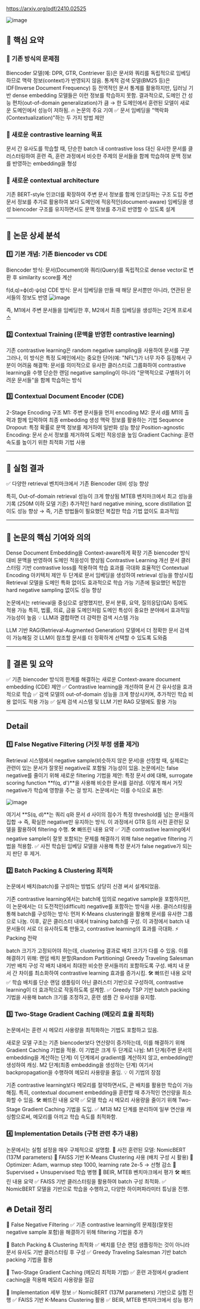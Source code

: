 https://arxiv.org/pdf/2410.02525

![image](https://github.com/user-attachments/assets/730f07e9-a2af-45ad-8096-e41673c0b916)

## 🔹 핵심 요약
### 🚀 기존 방식의 문제점
Biencoder 모델(예: DPR, GTR, Contriever 등)은 문서와 쿼리를 독립적으로 임베딩하므로 맥락 정보(context)가 반영되지 않음.
통계적 검색 모델(BM25 등)은 IDF(Inverse Document Frequency) 등 전역적인 문서 통계를 활용하지만, 딥러닝 기반 dense embedding 모델들은 이런 정보를 학습하지 못함.
결과적으로, 도메인 간 성능 편차(out-of-domain generalization)가 큼 → 한 도메인에서 훈련된 모델이 새로운 도메인에서 성능이 저하됨.
🔥 논문의 주요 기여
✅ 문서 임베딩을 "맥락화(Contextualization)"하는 두 가지 방법 제안

### 📌 새로운 contrastive learning 목표
문서 간 유사도를 학습할 때, 단순한 batch 내 contrastive loss 대신 유사한 문서를 클러스터링하여 훈련
즉, 훈련 과정에서 비슷한 주제의 문서들을 함께 학습하여 문맥 정보를 반영하는 embedding을 형성

### 📌 새로운 contextual architecture
기존 BERT-style 인코더를 확장하여 주변 문서 정보를 함께 인코딩하는 구조 도입
주변 문서 정보를 추가로 활용하여 보다 도메인에 적응적인(document-aware) 임베딩을 생성
biencoder 구조를 유지하면서도 문맥 정보를 추가로 반영할 수 있도록 설계

---

## 🔹 논문 상세 분석

### 1️⃣ 기본 개념: 기존 Biencoder vs CDE
Biencoder 방식:
문서(Document)와 쿼리(Query)를 독립적으로 dense vector로 변환 후 similarity score를 계산

f(d,q)=ϕ(d)⋅ψ(q)
CDE 방식:
문서 임베딩을 만들 때 해당 문서뿐만 아니라, 연관된 문서들의 정보도 반영
![image](https://github.com/user-attachments/assets/730f07e9-a2af-45ad-8096-e41673c0b916)

즉, M1에서 주변 문서들을 임베딩한 후, M2에서 최종 임베딩을 생성하는 2단계 프로세스
### 2️⃣ Contextual Training (문맥을 반영한 contrastive learning)
기존 contrastive learning은 random negative sampling을 사용하여 문서를 구분
그러나, 이 방식은 특정 도메인에서는 중요한 단어(예: "NFL")가 너무 자주 등장해서 구분이 어려움
해결책:
문서를 의미적으로 유사한 클러스터로 그룹화하여 contrastive learning을 수행
단순한 랜덤 negative sampling이 아니라 "문맥적으로 구별하기 어려운 문서들"을 함께 학습하는 방식
### 3️⃣ Contextual Document Encoder (CDE)
2-Stage Encoding 구조
M1: 주변 문서들을 먼저 encoding
M2: 문서 d를 M1의 출력과 함께 입력하여 최종 embedding 생성
맥락 정보를 활용하는 기법
Sequence Dropout: 특정 확률로 문맥 정보를 제거하여 일반화 성능 향상
Position-agnostic Encoding: 문서 순서 정보를 제거하여 도메인 적응성을 높임
Gradient Caching: 훈련 속도를 높이기 위한 최적화 기법 사용

---

## 🔹 실험 결과
✅ 다양한 retrieval 벤치마크에서 기존 Biencoder 대비 성능 향상

특히, Out-of-domain retrieval 성능이 크게 향상됨
MTEB 벤치마크에서 최고 성능을 기록 (250M 이하 모델 기준)
추가적인 hard negative mining, score distillation 없이도 성능 향상
→ 즉, 기존 방법들이 필요했던 복잡한 학습 기법 없이도 효과적임

---

## 🔹 논문의 핵심 기여와 의의
Dense Document Embedding을 Context-aware하게 확장
기존 biencoder 방식 대비 문맥을 반영하여 도메인 적응성이 향상됨
Contrastive Learning 개선
문서 클러스터링 기반 contrastive loss를 적용하여 학습 효과를 극대화
효율적인 Contextual Encoding 아키텍처 제안
두 단계로 문서 임베딩을 생성하여 retrieval 성능을 향상시킴
Retrieval 모델을 도메인 특화 없이도 효과적으로 학습 가능
기존에 필요했던 복잡한 hard negative sampling 없이도 성능 향상


논문에서는 retrieval을 중심으로 설명했지만, 문서 분류, 요약, 질의응답(QA) 등에도 적용 가능
특히, 법률, 의료, 금융 도메인처럼 도메인 특성이 중요한 분야에서 효과적일 가능성이 높음
💡 LLM과 결합하면 더 강력한 검색 시스템 가능

LLM 기반 RAG(Retrieval-Augmented Generation) 모델에서 더 정확한 문서 검색이 가능해질 것
LLM이 참조할 문서를 더 정확하게 선택할 수 있도록 도와줌

---

## 🔹 결론 및 요약
✅ 기존 biencoder 방식의 한계를 해결하는 새로운 Context-aware document embedding (CDE) 제안
✅ Contrastive learning을 개선하여 문서 간 유사성을 효과적으로 학습
✅ 검색 모델의 out-of-domain 성능을 크게 향상시키며, 추가적인 학습 비용 없이도 적용 가능
✅ 실제 검색 시스템 및 LLM 기반 RAG 모델에도 활용 가능

---

## Detail

### 1️⃣ False Negative Filtering (거짓 부정 샘플 제거)
Retrieval 시스템에서 negative sample(비슷하지 않은 문서)을 선정할 때, 실제로는 관련이 있는 문서가 잘못된 negative로 포함될 가능성이 있음.
논문에서는 false negative를 줄이기 위해 새로운 filtering 기법을 제안:
특정 문서 d에 대해, surrogate scoring function **f(q, d')**을 사용해 비슷한 문서를 걸러냄.
이렇게 해서 거짓 negative가 학습에 영향을 주는 걸 방지.
논문에서는 이를 수식으로 표현:

​![image](https://github.com/user-attachments/assets/8175f930-3a41-4f63-acf7-bc1e5e874a8e)

 
여기서 **S(q, d)**는 쿼리 q와 문서 d 사이의 점수가 특정 threshold를 넘는 문서들의 집합 → 즉, 확실한 negative만 유지하는 방식.
이 과정에서 GTR 등의 사전 훈련된 모델을 활용하여 filtering 수행.
🛠 빠뜨린 내용 요약
✅ 기존 contrastive learning에서 negative sample이 잘못 포함되는 문제를 해결하기 위해 false negative filtering 기법을 적용함.
✅ 사전 학습된 임베딩 모델을 사용해 특정 문서가 false negative가 되는지 판단 후 제거.

### 2️⃣ Batch Packing & Clustering 최적화
논문에서 배치(batch)를 구성하는 방법도 상당히 신경 써서 설계되었음.

기존 contrastive learning에서는 batch에 임의로 negative sample을 포함하지만, 이 논문에서는 더 도전적인(difficult) negative를 포함하는 방식을 사용.
클러스터링을 통해 batch를 구성하는 방식:
먼저 K-Means clustering을 활용해 문서를 유사한 그룹으로 나눔.
이후, 같은 클러스터 내에서 training batch를 구성.
이 과정에서 batch 내 문서들이 서로 더 유사하도록 만들고, contrastive learning의 효과를 극대화.
⚡ Packing 전략

batch 크기가 고정되어야 하는데, clustering 결과로 배치 크기가 다를 수 있음.
이를 해결하기 위해:
랜덤 배치 분할(Random Partitioning)
Greedy Traveling Salesman 기반 배치 구성
각 배치 내에서 최대한 비슷한 문서들끼리 포함하도록 구성.
배치 내 문서 간 차이를 최소화하여 contrastive learning 효과를 증가시킴.
🛠 빠뜨린 내용 요약
✅ 학습 배치를 단순 랜덤 샘플링이 아닌 클러스터 기반으로 구성하여, contrastive learning이 더 효과적으로 작동하도록 설계함.
✅ Greedy TSP 기반 batch packing 기법을 사용해 batch 크기를 조정하고, 훈련 샘플 간 유사성을 유지함.

### 3️⃣ Two-Stage Gradient Caching (메모리 효율 최적화)
논문에서는 훈련 시 메모리 사용량을 최적화하는 기법도 포함하고 있음.

새로운 모델 구조는 기존 biencoder보다 연산량이 증가하는데, 이를 해결하기 위해 Gradient Caching 기법을 적용.
이 기법은 크게 두 단계로 나뉨:
M1 단계(주변 문서의 embedding을 계산하는 단계)
이 단계에서 gradient를 계산하지 않고, embedding만 생성하여 캐싱.
M2 단계(최종 embedding을 생성하는 단계)
여기서 backpropagation을 수행하여 메모리 사용량을 줄임.
💡 이 기법의 장점

기존 contrastive learning보다 메모리를 절약하면서도, 큰 배치를 활용한 학습이 가능해짐.
특히, contextual document embedding을 훈련할 때 추가적인 연산량을 최소화할 수 있음.
🛠 빠뜨린 내용 요약
✅ 모델 학습 시 메모리 사용량을 줄이기 위해 Two-Stage Gradient Caching 기법을 도입.
✅ M1과 M2 단계를 분리하여 일부 연산을 캐싱함으로써, 메모리를 아끼고 학습 속도를 최적화함.

### 4️⃣ Implementation Details (구현 관련 추가 내용)
논문에서는 실험 설정을 매우 구체적으로 설명함.
🔹 사전 훈련된 모델: NomicBERT (137M parameters)
🔹 FAISS 기반 K-Means Clustering 사용 (배치 구성 시 활용)
🔹 Optimizer: Adam, warmup step 1000, learning rate 2e-5 → 선형 감소
🔹 Supervised + Unsupervised 학습 병행
🔹 BEIR, MTEB 벤치마크에서 평가
🛠 빠뜨린 내용 요약
✅ FAISS 기반 클러스터링을 활용하여 batch 구성 최적화.
✅ NomicBERT 모델을 기반으로 학습을 수행하고, 다양한 하이퍼파라미터 튜닝을 진행.

## 🔥 Detail 정리
📌 False Negative Filtering
✅ 기존 contrastive learning의 문제점(잘못된 negative sample 포함)을 해결하기 위해 filtering 기법을 추가

📌 Batch Packing & Clustering 최적화
✅ 배치를 단순 랜덤 샘플링하는 것이 아니라 문서 유사도 기반 클러스터링 후 구성
✅ Greedy Traveling Salesman 기반 batch packing 기법을 활용

📌 Two-Stage Gradient Caching (메모리 최적화 기법)
✅ 훈련 과정에서 gradient caching을 적용해 메모리 사용량을 절감

📌 Implementation 세부 정보
✅ NomicBERT (137M parameters) 기반으로 실험 진행
✅ FAISS 기반 K-Means Clustering 활용
✅ BEIR, MTEB 벤치마크에서 성능 평가


